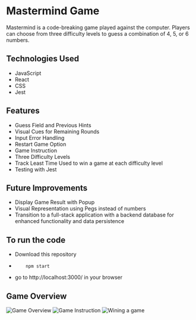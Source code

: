# Mastermind Game

Mastermind is a code-breaking game played against the computer. Players can choose from three difficulty levels to guess a combination of 4, 5, or 6 numbers.


## Technologies Used

- JavaScript
- React
- CSS
- Jest

## Features

- Guess Field and Previous Hints
- Visual Cues for Remaining Rounds
- Input Error Handling
- Restart Game Option
- Game Instruction
- Three Difficulty Levels
- Track Least Time Used to win a game at each difficulty level
- Testing with Jest

## Future Improvements
- Display Game Result with Popup
- Visual Representation using Pegs instead of numbers
- Transition to a full-stack application with a backend database for enhanced functionality and data persistence

## To run the code
- Download this repository
- ``` npm install
      npm start
  ```
- go to http://localhost:3000/ in your browser


## Game Overview

![Game Overview](/src/images/mastermind_play.png)
![Game Instruction](/src/images/game_rule.png)
![Wining a game](/src/images/game_win.png)
